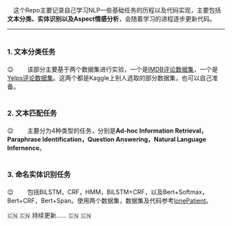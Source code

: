 &emsp;这个Repo主要记录自己学习NLP一些基础任务的历程以及代码实现，主要包括**文本分类、实体识别以及Aspect情感分析**，会随着学习的进程逐步更新代码。

---

# <font size=3>1. 文本分类任务</font>

:wink: &emsp;&emsp;该部分主要基于两个数据集进行实验，一个是[IMDB评论数据集](https://www.kaggle.com/oumaimahourrane/imdb-reviews)，一个是[Yelps评论数据集](https://www.kaggle.com/z5025122/yelp-csv#yelp_academic_dataset_review.csv)。这两个都是Kaggle上别人选取的部分数据集，也可以自己准备。

# <font size=3>2. 文本匹配任务</font>

:wink: &emsp;&emsp;主要分为4种类型的任务，分别是**Ad-hoc Information Retrieval，Paraphrase Identification，Question Answering，Natural Language Infernence**。


# <font size=3>3. 命名实体识别任务</font>

:wink: &emsp;&emsp;包括BiLSTM，CRF，HMM，BiLSTM+CRF，以及Bert+Softmax，Bert+CRF，Bert+Span。使用两个数据集，数据集及代码参考[lonePatient](https://github.com/lonePatient/BERT-NER-Pytorch)。


:cn: :cn:  持续更新…… :cn: :cn: